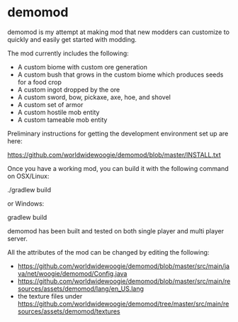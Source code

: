 # demomod

demomod is my attempt at making mod that new modders can customize to quickly and easily get started with modding.

The mod currently includes the following:

* A custom biome with custom ore generation
* A custom bush that grows in the custom biome which produces seeds for a food crop
* A custom ingot dropped by the ore
* A custom sword, bow, pickaxe, axe, hoe, and shovel
* A custom set of armor
* A custom hostile mob entity
* A custom tameable mob entity

Preliminary instructions for getting the development environment set up are here:

https://github.com/worldwidewoogie/demomod/blob/master/INSTALL.txt

Once you have a working mod, you can build it with the following command on OSX/Linux:

./gradlew build

or Windows:

gradlew build

demomod has been built and tested on both single player and multi player server.

All the attributes of the mod can be changed by editing the following:

* https://github.com/worldwidewoogie/demomod/blob/master/src/main/java/net/woogie/demomod/Config.java
* https://github.com/worldwidewoogie/demomod/blob/master/src/main/resources/assets/demomod/lang/en_US.lang
* the texture files under https://github.com/worldwidewoogie/demomod/tree/master/src/main/resources/assets/demomod/textures
